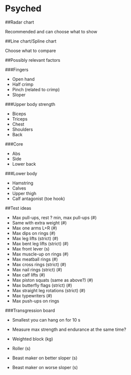 Psyched
=======

##Radar chart

Recommended and can choose what to show

##Line chart/Spline chart

Choose what to compare

##Possibly relevant factors

###Fingers

* Open hand
* Half crimp
* Pinch (related to crimp)
* Sloper

###Upper body strength

* Biceps
* Triceps
* Chest
* Shoulders
* Back

###Core

* Abs
* Side
* Lower back

###Lower body

* Hamstring
* Calves
* Upper thigh
* Calf antagonist (toe hook)

##Test ideas

* Max pull-ups, rest ? min, max pull-ups (#)
* Same with extra weight (#)
* Max one arms L+R (#)
* Max dips on rings (#)
* Max leg lifts (strict) (#)
* Max bent leg lifts (strict) (#)
* Max front lever (s)
* Max muscle-up on rings (#)
* Max meatball rings (#)
* Max cross rings (strict) (#)
* Max nail rings (strict) (#)
* Max calf lifts (#)
* Max piston squats (same as above?) (#)
* Max butterfly flags (strict) (#)
* Max straight leg rotations (strict) (#)
* Max typewriters (#)
* Max push-ups on rings

###Transgression board
* Smallest you can hang on for 10 s
* Measure max strength and endurance at the same time?

* Weighted block (kg)
* Roller (s)
* Beast maker on better sloper (s)
* Beast maker on worse sloper (s)
